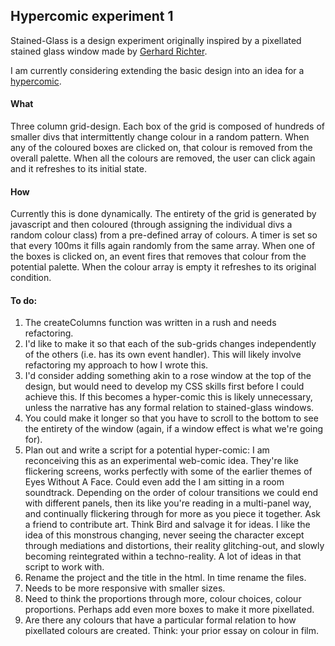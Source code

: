 ## Hypercomic experiment 1

Stained-Glass is a design experiment originally inspired by a pixellated stained glass window made by [Gerhard Richter](http://media.tumblr.com/tumblr_lz4rky6FKd1qggdq1.jpg).

I am currently considering extending the basic design into an idea for a [hypercomic](https://en.wikipedia.org/wiki/Hypercomics).

#### What

Three column grid-design. Each box of the grid is composed of hundreds of smaller divs that intermittently change colour in a random pattern. When any of the coloured boxes are clicked on, that colour is removed from the overall palette. When all the colours are removed, the user can click again and it refreshes to its initial state.

#### How

Currently this is done dynamically. The entirety of the grid is generated by javascript and then coloured (through assigning the individual divs a random colour class) from a pre-defined array of colours. A timer is set so that every 100ms it fills again randomly from the same array. When one of the boxes is clicked on, an event fires that removes that colour from the potential palette. When the colour array is empty it refreshes to its original condition.

#### To do:

1. The createColumns function was written in a rush and needs refactoring.
2. I'd like to make it so that each of the sub-grids changes independently of the others (i.e. has its own event handler). This will likely involve refactoring my approach to how I wrote this.
3. I'd consider adding something akin to a rose window at the top of the design, but would need to develop my CSS skills first before I could achieve this. If this becomes a hyper-comic this is likely unnecessary, unless the narrative has any formal relation to stained-glass windows.
4. You could make it longer so that you have to scroll to the bottom to see the entirety of the window (again, if a window effect is what we're going for).
5. Plan out and write a script for a potential hyper-comic:
I am reconceiving this as an experimental web-comic idea. They're like flickering screens, works perfectly with some of the earlier themes of Eyes Without A Face. Could even add the I am sitting in a room soundtrack. Depending on the order of colour transitions we could end with different panels, then its like you're reading in a multi-panel way, and continually flickering through for more as you piece it together. Ask a friend to contribute art. Think Bird and salvage it for ideas. I like the idea of this monstrous changing, never seeing the character except through mediations and distortions, their reality glitching-out, and slowly becoming reintegrated within a techno-reality. A lot of ideas in that script to work with.
6. Rename the project and the title in the html. In time rename the files.
7. Needs to be more responsive with smaller sizes.
8. Need to think the proportions through more, colour choices, colour proportions. Perhaps add even more boxes to make it more pixellated.
9. Are there any colours that have a particular formal relation to how pixellated colours are created. Think: your prior essay on colour in film.
